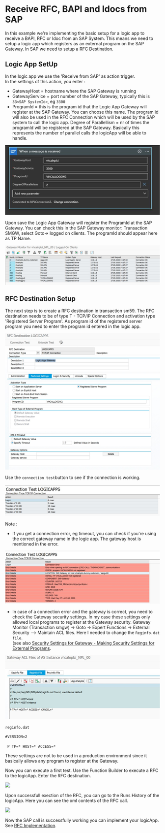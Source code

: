 # Receive RFC, BAPI and Idocs from SAP
In this example we're implementing the basic setup for a logic app to receive a BAPI, RFC or Idoc from an SAP System.
This means we need to setup a logic app which registers as an external program on the SAP Gateway. In SAP we need to setup a RFC Destination.

## Logic App SetUp

In the logic app we use the 'Receive from SAP' as action trigger.\
In the settings of this action, you enter :
- GatewayHost = hostname where the SAP Gateway is running
- GatewayService = port number of the SAP Gateway, typically this is ```33<SAP SystemId>```, eg ```3300```
- ProgramId = this is the program id that the Logic App Gateway will register at the SAP Gateway. You can choose this name. The program id will also be used in the RFC Connection which will be used by the SAP system to call the logic app.
Degree of Parallellism = nr of times the programId will be registered at the SAP Gateway. Basically this represents the number of parallel calls the logicApp will be able to handle.

<img src='Images\receive\logicApp.JPG'>

Upon save the Logic App Gateway will register the ProgramId at the SAP Gateway. You can check this in the SAP Gateway monitor: Transaction SMGW, select Goto-> logged on clients. The programId should appear here as TP Name.

<img src='Images\receive\smgw.jpg'>

## RFC Destination Setup
The next step is to create a RFC destination in transaction sm59.
The RFC destination needs to be of type T - TCP/IP Connection and activation type 'Registered Server Program'.
As program id of the registered server program you need to enter the program id entered in the logic app.

<img src='Images\receive\sm59.jpg'>

Use the ```connection test```button to see if the connection is working.

<img src='Images\receive\sm59ConnectionTest.jpg'>

Note :
* If you get a connection error, eg timeout, you can check if you're using the correct gateway name in the logic app. The gateway host is mentioned in the error.

<img src='Images\receive\sm59Error.jpg'>

* In case of a connection error and the gateway is correct, you need to check the Gateway security settings. In my case these settings only allowed local programs to register at the Gateway security.
Gateway Monitor (Transaction smgw) -> Goto -> Expert Functions -> External Security --> Maintain ACL files.
Here I needed to change the ```Reginfo.dat file```.\
(see also [Security Settings for Gateway - Making Security Settings for External Programs](https://help.sap.com/viewer/62b4de4187cb43668d15dac48fc00732/7.3.20/en-US/48b2096b7895307be10000000a42189b.html).

<img src='Images\receive\securitySettings.jpg'>

```reginfo.dat```
```
#VERSION=2

 P TP=* HOST=* ACCESS=*
``` 

These settings are not to be used in a production environment since it basically allows any program to register at the Gateway.

Now you can execute a first test. Use the Function Builder to execute a RFC to the logicApp.
Enter the RFC destination.

<img src='Images\receive\RFCcall.jpg'>

Upon successfull exection of the RFC, you can go to the Runs History of the logicApp.
Here you can see the xml contents of the RFC call.

<img src='Images\receive\RFCxml.jpg'>
 
Now the SAP call is successfully working you can implement your logicApp.
See [RFC Implementation](RFCImplementation).